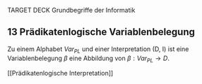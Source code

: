 TARGET DECK
Grundbegriffe der Informatik

13 Prädikatenlogische Variablenbelegung
---
Zu einem Alphabet $Var_{PL}$ und einer Interpretation (D, I) ist eine Variablenbelegung $\beta$ eine Abbildung von $\beta: Var_{PL} \rightarrow D$.
<!--ID: 1707134322421-->

[[Prädikatenlogische Interpretation]]